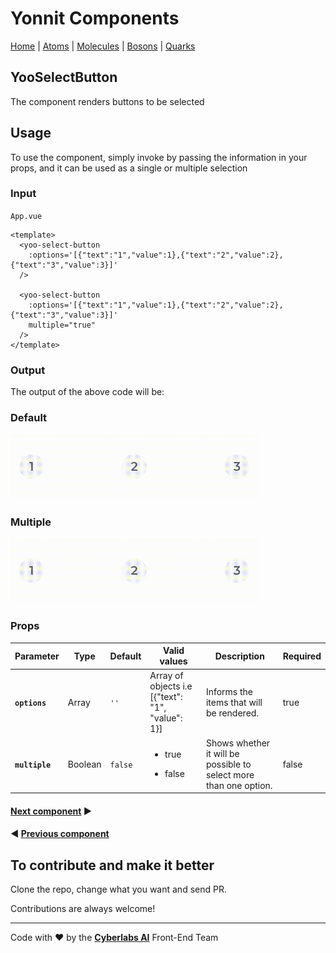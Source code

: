 # Yonnit Components

[Home](https://cyberlabs.ai/) | [Atoms](https://cyberlabs.ai/) | [Molecules](https://cyberlabs.ai/) | [Bosons](https://cyberlabs.ai/) | [Quarks](https://cyberlabs.ai/)

## YooSelectButton

The component renders buttons to be selected

## Usage

To use the component, simply invoke by passing the information in your props, and it can be used as a single or multiple selection

### Input
`App.vue`
```vue
<template>
  <yoo-select-button
    :options='[{"text":"1","value":1},{"text":"2","value":2},{"text":"3","value":3}]'
  />

  <yoo-select-button
    :options='[{"text":"1","value":1},{"text":"2","value":2},{"text":"3","value":3}]'
    multiple="true"
  />
</template>
```

### Output

The output of the above code will be:

### Default

<img src="../../../../public/readme-img/select-button-default.gif" alt="YooSelectButtonOne" width="400px">


### Multiple

<img src="../../../../public/readme-img/select-button-multiple.gif" alt="YooSelectButtonMultiple" width="400px">

### Props

| Parameter | Type | Default | Valid values | Description | Required |
|-----------|------|------------------------|--------------|-------------|---------|
| **`options`** | Array | `''` | Array of objects i.e [{"text": "1", "value": 1}] | Informs the items that will be rendered. | true |
| **`multiple`** | Boolean | `false` | <ul><li>true</li></ul><ul><li>false</li></ul> | Shows whether it will be possible to select more than one option. | false |

#### [**Next component**](../TableAttribute/README.md) :arrow_forward:

#### :arrow_backward: [**Previous component**](../SegmentedBar/README.md)

## To contribute and make it better

Clone the repo, change what you want and send PR.

Contributions are always welcome!

---

Code with ❤ by the [**Cyberlabs AI**](https://cyberlabs.ai/) Front-End Team

